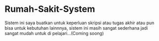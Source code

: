 # Rumah-Sakit-System
Sistem ini saya buatkan untuk keperluan skripsi atau tugas akhir atau pun bisa untuk kebutuhan lainnnya, sistem ini masih sangat
sederhana jadi sangat mudah untuk di pelajari...(Coming soong)
